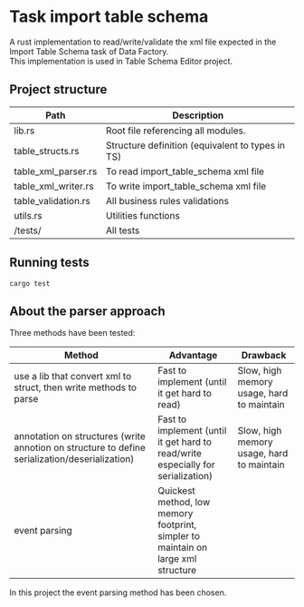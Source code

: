 # Task import table schema

A rust implementation to read/write/validate the xml file expected in the Import Table Schema task of Data Factory.  
This implementation is used in Table Schema Editor project.

## Project structure

| Path                | Description                                      |
| ------------------- | ------------------------------------------------ |
| lib.rs              | Root file referencing all modules.               |
| table_structs.rs    | Structure definition (equivalent to types in TS) |
| table_xml_parser.rs | To read import_table_schema xml file             |
| table_xml_writer.rs | To write import_table_schema xml file            |
| table_validation.rs | All business rules validations                   |
| utils.rs            | Utilities functions                              |
| /tests/             | All tests                                        |

## Running tests

`cargo test`

## About the parser approach

Three methods have been tested:

| Method                                                                                         | Advantage                                                                         | Drawback                                  |
| ---------------------------------------------------------------------------------------------- | --------------------------------------------------------------------------------- | ----------------------------------------- |
| use a lib that convert xml to struct, then write methods to parse                              | Fast to implement (until it get hard to read)                                     | Slow, high memory usage, hard to maintain |
| annotation on structures (write annotion on structure to define serialization/deserialization) | Fast to implement (until it get hard to read/write especially for serialization)  | Slow, high memory usage, hard to maintain |
| event parsing                                                                                  | Quickest method, low memory footprint, simpler to maintain on large xml structure |                                           |

In this project the event parsing method has been chosen.
